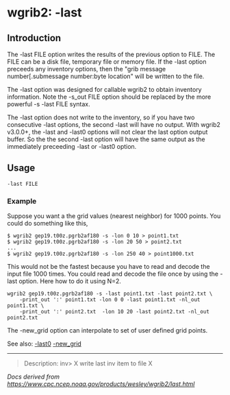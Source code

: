 # wgrib2: -last

## Introduction

The -last FILE option writes the results of the previous option
to FILE. The FILE can be a disk file, temporary file or memory file. If
the -last option preceeds any inventory options, then the
"grib message number[.submessage number:byte location" will be written to the file.

The -last option was designed for callable wgrib2 to obtain
inventory information.
Note the -s_out FILE option should be replaced by the
more powerful -s -last FILE syntax.

The -last option does not write to the inventory, so
if you have two consecutive -last options, the second
-last will have no output. With wgrib2 v3.0.0+, the
-last and -last0 options will
not clear the last option output buffer.
So the the second -last option will have the same output
as the immediately preceeding -last or -last0
option.

## Usage

```
-last FILE
```

### Example

Suppose you want a the grid values (nearest neighbor) for 1000 points. You could
do something like this,

```
$ wgrib2 gep19.t00z.pgrb2af180 -s -lon 0 10 > point1.txt
$ wgrib2 gep19.t00z.pgrb2af180 -s -lon 20 50 > point2.txt
...
$ wgrib2 gep19.t00z.pgrb2af180 -s -lon 250 40 > point1000.txt
```

This would not be the fastest because you have to read and decode
the input file 1000 times. You could read and decode the file once
by using the -last option. Here how to do it using N=2.

```
wgrib2 gep19.t00z.pgrb2af180 -s -last point1.txt -last point2.txt \
    -print_out ':' point1.txt -lon 0 0 -last point1.txt -nl_out point1.txt \
    -print_out ':' point2.txt  -lon 10 20 -last point2.txt -nl_out point2.txt
```

The -new_grid option can interpolate to set of
user defined grid points.

See also:
[-last0](./last0.md)
[-new_grid](./new_grid.md)

---

> Description: inv> X write last inv item to file X

_Docs derived from <https://www.cpc.ncep.noaa.gov/products/wesley/wgrib2/last.html>_
